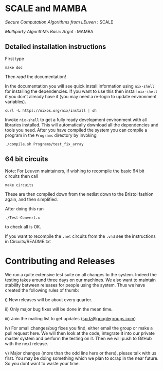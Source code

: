 
# SCALE and MAMBA

*Secure Computation Algorithms from LEuven* : SCALE

*Multiparty AlgorithMs Basic Argot*         : MAMBA


## Detailed installation instructions

First type
```
make doc
```

Then *read* the documentation!

In the documentation you will see quick install information using `nix-shell` for installing
the dependencies. If you want to use this then install `nix-shell` if you don't already have it 
(you may need a re-login to update environment variables).

```
curl -L https://nixos.org/nix/install | sh
```

Invoke `nix-shell` to get a fully ready development environment with all libraries installed.
This will automatically download all the dependencies and tools you need. After you have
compiled the system you can compile a program in the `Programs` directory by invoking

```
./compile.sh Programs/test_fix_array
```

## 64 bit circuits

Note: For Leuven maintainers, if wishing to recompile the basic 64 bit
circuits then call
```
make circuits
```

These are then compiled down from the netlist down to the Bristol
fashion again, and then simplified.

After doing this run
```
./Test-Convert.x
```
to check all is OK.


If you want to recompile the `.net` circuits from the `.vhd` see the
instructions in Circuits/README.txt

# Contributing and Releases

We run a quite extensive test suite on all changes to the system.
Indeed the testing takes around three days on our machines. We also
want to maintain stability between releases for people using the
system. Thus we have created the following rules of thumb:

i)   New releases will be about every quarter.

ii)  Only major bug fixes will be done in the mean time.

iii) Join the mailing list to get updates (spdz@googlegroups.com)

iv)  For small changes/bug fixes you find, either email the group
     or make a pull request here. We will then look at the code,
     integrate it into our private master system and perform the
     testing on it. Then we will push to GitHub with the next
     release.

v)   Major changes (more than the odd line here or there), please
     talk  with us first. You may be doing something which we
     plan to scrap in the near future. So you dont want to waste
     your time.
